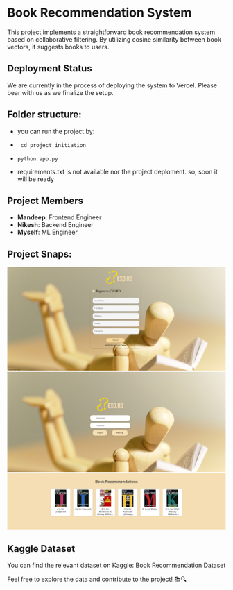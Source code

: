 # Book Recommendation System

This project implements a straightforward book recommendation system based on collaborative filtering. By utilizing cosine similarity between book vectors, it suggests books to users.

## Deployment Status
We are currently in the process of deploying the system to Vercel. Please bear with us as we finalize the setup.

## Folder structure:
- you can run the project by:
  
 - `` cd project initiation``
 - `` python app.py ``
 - requirements.txt is not available nor the project deploment. so, soon it will be ready

## Project Members
- **Mandeep**: Frontend Engineer
- **Nikesh**: Backend Engineer
- **Myself**: ML Engineer

## Project Snaps:
![Log-in](./img/log.png)
![Sign-in](./img/sign.png)
![](./img/rec.png)

## Kaggle Dataset
You can find the relevant dataset on Kaggle: Book Recommendation Dataset

Feel free to explore the data and contribute to the project! 📚🔍

